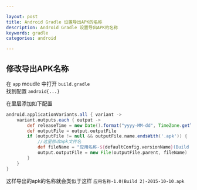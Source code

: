 ```yaml
---

layout: post
title: Android Gradle 设置导出APK的名称
description: Android Gradle 设置导出APK的名称
keywords: gradle
categories: android

---
```


## 修改导出APK名称

在 `app` moudle 中打开 `build.gradle`   
找到配置 `android{...}`  

在里层添加如下配置

```groovy
android.applicationVariants.all { variant ->
    variant.outputs.each { output ->
        def releaseTime = new Date().format("yyyy-MM-dd", TimeZone.getTimeZone("UTC"))
        def outputFile = output.outputFile
        if (outputFile != null && outputFile.name.endsWith('.apk')) {
            //这里修改apk文件名
            def fileName = "应用名称-${defaultConfig.versionName}(Build ${defaultConfig.versionCode})-${releaseTime}.apk"
            output.outputFile = new File(outputFile.parent, fileName)
        }
    }
}
```

这样导出的apk的名称就会类似于这样 `应用名称-1.0(Build 2)-2015-10-10.apk`

